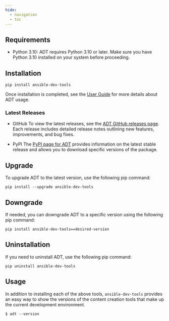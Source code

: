 ```yaml
---
hide:
  - navigation
  - toc
---
```


## Requirements

- Python 3.10: ADT requires Python 3.10 or later. Make sure you have Python 3.10 installed on your system before proceeding.

## Installation

`pip install ansible-dev-tools`

Once installation is completed, see the [User Guide](user-guide/index.md) for more details about ADT usage.

### Latest Releases

- GitHub
  To view the latest releases, see the [ADT GitHub releases page](https://github.com/ansible/ansible-dev-tools/releases). Each release includes detailed release notes outlining new features, improvements, and bug fixes.

- PyPI
  The [PyPI page for ADT](https://pypi.org/project/ansible-dev-tools/) provides information on the latest stable release and allows you to download specific versions of the package.

## Upgrade

To upgrade ADT to the latest version, use the following pip command:

`pip install --upgrade ansible-dev-tools`

## Downgrade

If needed, you can downgrade ADT to a specific version using the following pip command:

`pip install ansible-dev-tools==desired-version`

## Uninstallation

If you need to uninstall ADT, use the following pip command:

`pip uninstall ansible-dev-tools`

## Usage

In addition to installing each of the above tools, `ansible-dev-tools` provides an easy way to show the versions of the content creation tools that make up the current development environment.

```console exec="1" source="console" returncode="0"
$ adt --version
```
